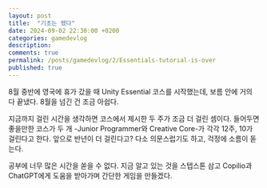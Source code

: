 ```yaml
---
layout: post
title:  "기초는 뗐다"
date: 2024-09-02 22:30:00 +0200
categories: gamedevlog
description:
comments: true
permalink: /posts/gamedevlog/2/Essentials-tutorial-is-over
published: true
---
```


8월 중반에 영국에 휴가 갔을 때 Unity Essential 코스를 시작했는데, 보름 안에 거의 다 끝냈다. 8월을 넘긴 건 조금 아쉽다.

지금까지 걸린 시간을 생각하면 코스에서 제시한 두 주가 조금 더 걸린 셈이다. 들어두면 좋을만한 코스가 두 개 -Junior Programmer와 Creative Core-가 각각 12주, 10가 걸린다고 한다. 앞으로 반년이 더 걸린다고? 다소 의문스럽기도 하고, 걱정에 소름이 돋는다.

공부에 너무 많은 시간을 쏟을 수 없다. 지금 알고 있는 것을 스텝스톤 삼고 Copilio과 ChatGPT에게 도움을 받아가며 간단한 게임을 만들겠다.